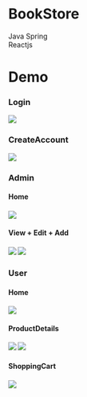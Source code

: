 # BookStore
Java Spring <br>
Reactjs
# Demo

<h3>Login</h3>
<img src="https://github.com/nmq123456789/BookStore/assets/101373573/25fb1ae3-4283-43ad-9e33-9b502986322c">

<h3>CreateAccount</h3>
<img src="https://github.com/nmq123456789/BookStore/assets/101373573/bb320112-1cfa-458a-9bf5-c430e429db12">

<h3>Admin</h3>
<h4>Home<h4>
<img src="https://github.com/nmq123456789/BookStore/assets/101373573/af70a6f8-fd68-4959-81f0-ca46b42898e7">
<h4>View + Edit + Add <h4>
<img src="https://github.com/nmq123456789/BookStore/assets/101373573/8108af42-8438-4657-8efb-42e792fe986a">
<img src="https://github.com/nmq123456789/BookStore/assets/101373573/ae98ee93-a23c-4a45-b658-111d3d2e1eec">
 
<h3>User</h3>
<h4>Home<h4>
<img src="https://github.com/nmq123456789/BookStore/assets/101373573/87641575-fe56-49e5-9c2f-6076e271b413">
<h4>ProductDetails<h4>
<img src= "https://github.com/nmq123456789/BookStore/assets/101373573/0600fcdc-bb08-4fce-a035-ef67a9b6c083">
<img src="https://github.com/nmq123456789/BookStore/assets/101373573/8b431ba5-2082-48d7-b414-6356c00b2b31">
<h4>ShoppingCart<h4>
<img src="https://github.com/nmq123456789/BookStore/assets/101373573/e876f928-3e81-43f5-95f9-251ddbda68fe">
